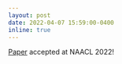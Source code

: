 ```yaml
---
layout: post
date: 2022-04-07 15:59:00-0400
inline: true
---
```


[Paper]() accepted at NAACL 2022! 
